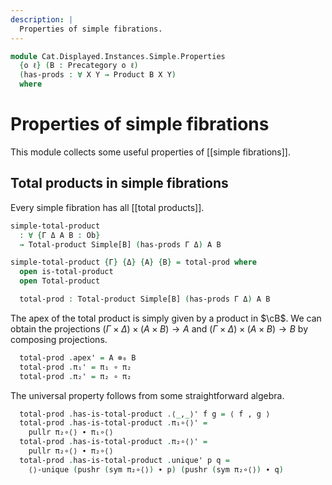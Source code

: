 ```yaml
---
description: |
  Properties of simple fibrations.
---
```

<!--
```agda
open import Cat.Displayed.Diagram.Total.Product
open import Cat.Instances.Sets.Complete
open import Cat.Diagram.Product
open import Cat.Displayed.Base

open import Cat.Prelude

import Cat.Displayed.Instances.Simple
import Cat.Reasoning
```
-->
```agda
module Cat.Displayed.Instances.Simple.Properties
  {o ℓ} (B : Precategory o ℓ)
  (has-prods : ∀ X Y → Product B X Y)
  where
```

<!--
```agda
open Cat.Reasoning B
open Cat.Displayed.Instances.Simple B has-prods
  renaming (Simple to Simple[B])
open Binary-products B has-prods
```
-->

# Properties of simple fibrations

This module collects some useful properties of [[simple fibrations]].

## Total products in simple fibrations

Every simple fibration has all [[total products]].

```agda
simple-total-product
  : ∀ {Γ Δ A B : Ob}
  → Total-product Simple[B] (has-prods Γ Δ) A B
```

```agda
simple-total-product {Γ} {Δ} {A} {B} = total-prod where
  open is-total-product
  open Total-product

  total-prod : Total-product Simple[B] (has-prods Γ Δ) A B
```

The apex of the total product is simply given by a product in $\cB$.
We can obtain the projections $(\Gamma \times \Delta) \times (A \times B) \to A$
and $(\Gamma \times \Delta) \times (A \times B) \to B$ by composing projections.

```agda
  total-prod .apex' = A ⊗₀ B
  total-prod .π₁' = π₁ ∘ π₂
  total-prod .π₂' = π₂ ∘ π₂
```

The universal property follows from some straightforward algebra.

```agda
  total-prod .has-is-total-product .⟨_,_⟩' f g = ⟨ f , g ⟩
  total-prod .has-is-total-product .π₁∘⟨⟩' =
    pullr π₂∘⟨⟩ ∙ π₁∘⟨⟩
  total-prod .has-is-total-product .π₂∘⟨⟩' =
    pullr π₂∘⟨⟩ ∙ π₂∘⟨⟩
  total-prod .has-is-total-product .unique' p q =
    ⟨⟩-unique (pushr (sym π₂∘⟨⟩) ∙ p) (pushr (sym π₂∘⟨⟩) ∙ q)
```
